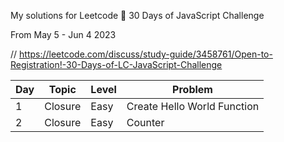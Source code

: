 My solutions for Leetcode 🎁 30 Days of JavaScript Challenge

From May 5 - Jun 4 2023

// https://leetcode.com/discuss/study-guide/3458761/Open-to-Registration!-30-Days-of-LC-JavaScript-Challenge

| Day | Topic   | Level | Problem                     |
| --- | ------- | ----- | --------------------------- |
| 1   | Closure | Easy  | Create Hello World Function |
| 2   | Closure | Easy  | Counter                     |
